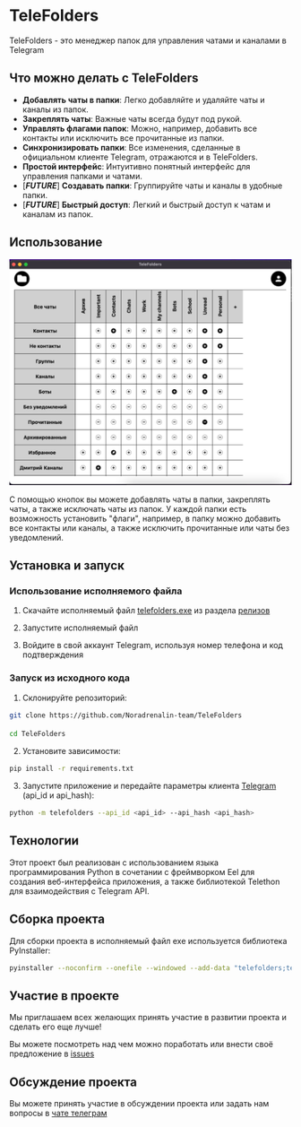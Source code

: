 # TeleFolders

TeleFolders - это менеджер папок для управления чатами и каналами в Telegram

## Что можно делать с TeleFolders

- **Добавлять чаты в папки**: Легко добавляйте и удаляйте чаты и каналы из папок.
- **Закреплять чаты**: Важные чаты всегда будут под рукой.
- **Управлять флагами папок**: Можно, например, добавить все контакты или исключить все прочитанные из папки.
- **Синхронизировать папки**: Все изменения, сделанные в официальном клиенте Telegram, отражаются и в TeleFolders.
- **Простой интерфейс**: Интуитивно понятный интерфейс для управления папками и чатами.
- [***FUTURE***] **Создавать папки**: Группируйте чаты и каналы в удобные папки.
- [***FUTURE***] **Быстрый доступ**: Легкий и быстрый доступ к чатам и каналам из папок.

## Использование

![Скриншот](https://raw.githubusercontent.com/Noradrenalin-team/Noradrenalin-team/main/tf.jpg)

С помощью кнопок вы можете добавлять чаты в папки, закреплять чаты, а также исключать чаты из папок. У каждой папки есть возможность установить "флаги", например, в папку можно добавить все контакты или каналы, а также исключить прочитанные или чаты без уведомлений.

## Установка и запуск

### Использование исполняемого файла

1. Скачайте исполняемый файл [telefolders.exe](https://github.com/Noradrenalin-team/TeleFolders/releases/download/v0.1.0/telefolders.exe) из раздела [релизов](https://github.com/Noradrenalin-team/TeleFolders/releases)

2. Запустите исполняемый файл

3. Войдите в свой аккаунт Telegram, используя номер телефона и код подтверждения

### Запуск из исходного кода

1. Склонируйте репозиторий:

```bash
git clone https://github.com/Noradrenalin-team/TeleFolders

cd TeleFolders
```

2. Установите зависимости:

```bash
pip install -r requirements.txt
```

3. Запустите приложение и передайте параметры клиента [Telegram](https://my.telegram.org) (api_id и api_hash):

```bash
python -m telefolders --api_id <api_id> --api_hash <api_hash>
```

## Технологии

Этот проект был реализован с использованием языка программирования Python в сочетании с фреймворком Eel для создания веб-интерфейса приложения, а также библиотекой Telethon для взаимодействия с Telegram API.

## Сборка проекта

Для сборки проекта в исполняемый файл exe используется библиотека PyInstaller:

```bash
pyinstaller --noconfirm --onefile --windowed --add-data "telefolders;telefolders/"  "main.py"
```

## Участие в проекте

Мы приглашаем всех желающих принять участие в развитии проекта и сделать его еще лучше!

Вы можете посмотреть над чем можно поработать или внести своё предложение в [issues](https://github.com/Noradrenalin-team/TeleFolders/issues)

## Обсуждение проекта

Вы можете принять участие в обсуждении проекта или задать нам вопросы в [чате телеграм](https://t.me/+4iWgAed_aDYyMWEy)
